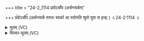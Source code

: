 +++
title = "24-2_1114 प्रवोऽर्चोप (अर्चन्त्यर्कम्"

+++
प्र꣡वोऽर्चो꣢꣯प (अर्चन्त्यर्कं मरुतः स्वर्का आ स्तोभति श्रुतो युवा स इन्द्रः ) ॥ 24-2:1114 ॥

<details><summary>मूलम् (VC)</summary>

अर्च꣢꣯न्त्यर्कं मरुतः स्वर्का आ स्तोभति श्रुतो युवा स इन्द्रः ॥१११४॥
</details>

<details><summary>विस्वर-मूलम् (VC)</summary>

अर्चन्त्यर्कं मरुतः स्वर्का आ स्तोभति श्रुतो युवा स इन्द्रः ॥१११४॥
</details>